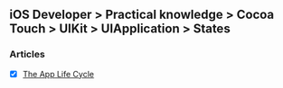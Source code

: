 ## iOS Developer > Practical knowledge > Cocoa Touch > UIKit > UIApplication > States

### Articles
- [X] [The App Life Cycle](https://developer.apple.com/library/content/documentation/iPhone/Conceptual/iPhoneOSProgrammingGuide/TheAppLifeCycle/TheAppLifeCycle.html)



